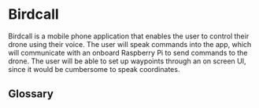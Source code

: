 # Birdcall

Birdcall is a mobile phone application that enables the user to control their drone using their voice. The user will speak commands into the app, which will communicate with an onboard Raspberry Pi to send commands to the drone. The user will be able to set up waypoints through an on screen UI, since it would be cumbersome to speak coordinates.

## Glossary
